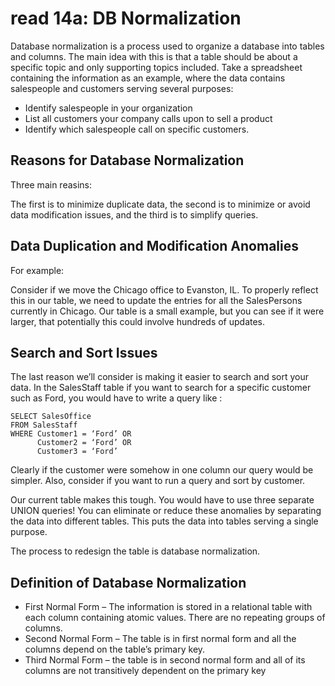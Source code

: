 # read 14a: DB Normalization

Database normalization is a process used to organize a database into tables and columns.  The main idea with this is that a table should be about a specific topic and only supporting topics included. Take a spreadsheet containing the information as an example, where the data contains salespeople and customers serving several purposes:

* Identify salespeople in your organization
* List all customers your company calls upon to sell a product
* Identify which salespeople call on specific customers.



## Reasons for Database Normalization
Three main reasins:

The first is to minimize duplicate data, the second is to minimize or avoid data modification issues, and the third is to simplify queries. 

## Data Duplication and Modification Anomalies

For example:

Consider if we move the Chicago office to Evanston, IL. To properly reflect this in our table, we need to update the entries for all the SalesPersons currently in Chicago.  Our table is a small example, but you can see if it were larger, that potentially this could involve hundreds of updates.


## Search and Sort Issues

The last reason we’ll consider is making it easier to search and sort your data.  In the SalesStaff table if you want to search for a specific customer such as Ford, you would have to write a query like :

```
SELECT SalesOffice
FROM SalesStaff
WHERE Customer1 = ‘Ford’ OR
      Customer2 = ‘Ford’ OR
      Customer3 = ‘Ford’
```

Clearly if the customer were somehow in one column our query would be simpler.  Also, consider if you want to run a query and sort by customer. 

Our current table makes this tough. You would have to use three separate UNION queries! You can eliminate or reduce these anomalies by separating the data into different tables. This puts the data into tables serving a single purpose.

The process to redesign the table is database normalization.


## Definition of Database Normalization

* First Normal Form – The information is stored in a relational table with each column containing atomic values. There are no repeating groups of columns.
* Second Normal Form – The table is in first normal form and all the columns depend on the table’s primary key.
* Third Normal Form – the table is in second normal form and all of its columns are not transitively dependent on the primary key
